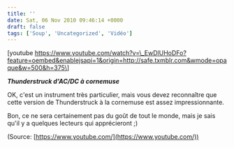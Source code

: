 ```yaml
---
title: ''
date: Sat, 06 Nov 2010 09:46:14 +0000
draft: false
tags: ['Soup', 'Uncategorized', 'Vidéo']
---
```


\[youtube https://www.youtube.com/watch?v=\_EwDlUHoDFo?feature=oembed&enablejsapi=1&origin=http://safe.txmblr.com&wmode=opaque&w=500&h=375\]

_**Thunderstruck d'AC/DC à cornemuse**_

OK, c'est un instrument très particulier, mais vous devez reconnaître que cette version de Thunderstruck à la cornemuse est assez impressionnante.

Bon, ce ne sera certainement pas du goût de tout le monde, mais je sais qu'il y a quelques lecteurs qui apprécieront ;)

(Source: [https://www.youtube.com/](https://www.youtube.com/))